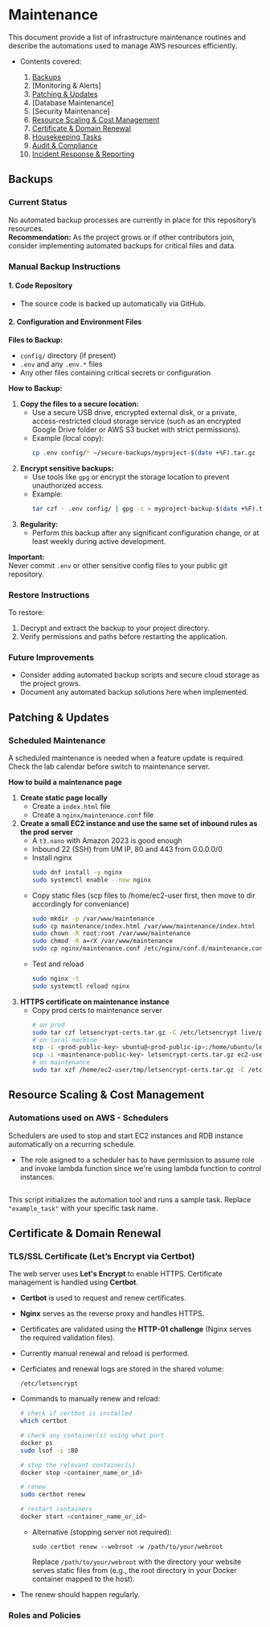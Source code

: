 # Maintenance
This document provide a list of infrastructure maintenance routines and describe the automations used to manage AWS resources efficiently.

- Contents covered:

    1. [Backups](#backups)
    2. [Monitoring & Alerts]
    3. [Patching & Updates](#patching--updates)
    4. [Database Maintenance]
    5. [Security Maintenance]
    6. [Resource Scaling & Cost Management](#)
    7. [Certificate & Domain Renewal](#certificate--domain-renewal)
    8. [Housekeeping Tasks](#)
    9. [Audit & Compliance](#)
    10. [Incident Response & Reporting](#)


## Backups

### Current Status
No automated backup processes are currently in place for this repository’s resources.  
**Recommendation:** As the project grows or if other contributors join, consider implementing automated backups for critical files and data.

### Manual Backup Instructions

#### 1. Code Repository
- The source code is backed up automatically via GitHub.

#### 2. Configuration and Environment Files

**Files to Backup:**
- `config/` directory (if present)
- `.env` and any `.env.*` files
- Any other files containing critical secrets or configuration

**How to Backup:**
1. **Copy the files to a secure location:**  
   - Use a secure USB drive, encrypted external disk, or a private, access-restricted cloud storage service (such as an encrypted Google Drive folder or AWS S3 bucket with strict permissions).
   - Example (local copy):  
     ```sh
     cp .env config/* ~/secure-backups/myproject-$(date +%F).tar.gz
     ```
2. **Encrypt sensitive backups:**  
   - Use tools like `gpg` or encrypt the storage location to prevent unauthorized access.
   - Example:  
     ```sh
     tar czf - .env config/ | gpg -c > myproject-backup-$(date +%F).tar.gz.gpg
     ```
3. **Regularity:**  
   - Perform this backup after any significant configuration change, or at least weekly during active development.

**Important:**  
Never commit `.env` or other sensitive config files to your public git repository.

### Restore Instructions

To restore:
1. Decrypt and extract the backup to your project directory.
2. Verify permissions and paths before restarting the application.

### Future Improvements

- Consider adding automated backup scripts and secure cloud storage as the project grows.
- Document any automated backup solutions here when implemented.





## Patching & Updates
### Scheduled Maintenance

A scheduled maintenance is needed when a feature update is required. Check the lab calendar before switch to maintenance server.

**How to build a maintenance page**
1. **Create static page locally**
    - Create a `index.html` file
    - Create a `nginx/maintenance.conf` file
2. **Create a small EC2 instance and use the same set of inbound rules as the prod server**
    - A `t3.nano` with Amazon 2023 is good enough
    - Inbound 22 (SSH) from UM IP, 80 and 443 from 0.0.0.0/0
    - Install nginx
        ```sh
        sudo dnf install -y nginx
        sudo systemctl enable --now nginx
        ```
    - Copy static files (scp files to /home/ec2-user first, then move to dir accordingly for conveniance)
        ```sh
        sudo mkdir -p /var/www/maintenance
        sudo cp maintenance/index.html /var/www/maintenance/index.html
        sudo chown -R root:root /var/www/maintenance
        sudo chmod -R a=rX /var/www/maintenance
        sudo cp nginx/maintenance.conf /etc/nginx/conf.d/maintenance.conf
        ```
    - Test and reload
        ```sh
        sudo nginx -t
        sudo systemctl reload nginx
        ```
3. **HTTPS certificate on maintenance instance**
    - Copy prod certs to maintenance server
        ```sh
        # on prod 
        sudo tar czf letsencrypt-certs.tar.gz -C /etc/letsencrypt live/prime.kines.umich.edu archive/prime.kines.umich.edu renewal/prime.kines.umich.edu.conf
        # on local machine
        scp -i <prod-public-key> ubuntu@<prod-public-ip>:/home/ubuntu/letsencrypt-certs.tar.gz . 
        scp -i <maintenance-public-key> letsencrypt-certs.tar.gz ec2-user@<maintenance-public-ip>:/home/ec2-user/tmp/letsencrypt-certs.tar.gz          
        # on maintenance
        sudo tar xzf /home/ec2-user/tmp/letsencrypt-certs.tar.gz -C /etc/letsencrypt
        ```








## Resource Scaling & Cost Management
### Automations used on AWS - Schedulers

Schedulers are used to stop and start EC2 instances and RDB instance automatically on a recurring schedule.

- The role asigned to a scheduler has to have permission to assume role and invoke lambda function since we're using lambda function to control instances.

```json

```

This script initializes the automation tool and runs a sample task. Replace `"example_task"` with your specific task name.






## Certificate & Domain Renewal
### TLS/SSL Certificate (Let’s Encrypt via Certbot)

The web server uses **Let's Encrypt** to enable HTTPS. Certificate management is handled using **Certbot**.

- **Certbot** is used to request and renew certificates.
- **Nginx** serves as the reverse proxy and handles HTTPS.
- Certificates are validated using the **HTTP-01 challenge** (Nginx serves the required validation files).
- Currently manual renewal and reload is performed.
- Cerficiates and renewal logs are stored in the shared volume:
    ```
    /etc/letsencrypt
    ```
- Commands to manually renew and reload:
    ```bash
    # check if certbot is installed
    which certbot

    # check any container(s) using what port
    docker ps
    sudo lsof -i :80

    # stop the relevant container(s)
    docker stop <container_name_or_id>

    # renew
    sudo certbot renew

    # restart containers
    docker start <container_name_or_id>
    ```
    - Alternative (stopping server not required):
        ```
        sudo certbot renew --webroot -w /path/to/your/webroot
        ```

        Replace `/path/to/your/webroot` with the directory your website serves static files from (e.g., the root directory in your Docker container mapped to the host).

- The renew should happen regularly.


### Roles and Policies





## 